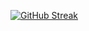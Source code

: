 [![GitHub Streak](https://github-readme-streak-stats.herokuapp.com/?anuragyadav20062002=DenverCoder1)](https://git.io/streak-stats)
